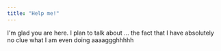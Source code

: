 ```yaml
---
title: "Help me!"
---
```


I'm glad you are here. I plan to talk about ...
the fact that I have absolutely no clue what I am even doing aaaaggghhhhh
